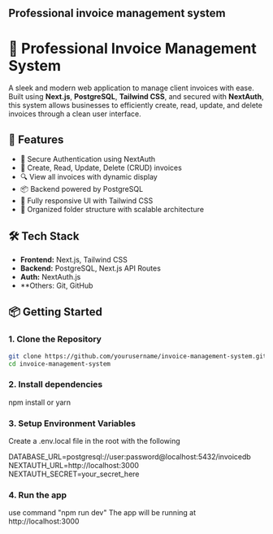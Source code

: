 ## Professional invoice management system
# 💼 Professional Invoice Management System

A sleek and modern web application to manage client invoices with ease. Built using **Next.js**, **PostgreSQL**, **Tailwind CSS**, and secured with **NextAuth**, this system allows businesses to efficiently create, read, update, and delete invoices through a clean user interface.

## 🚀 Features

- 🔐 Secure Authentication using NextAuth
- 📄 Create, Read, Update, Delete (CRUD) invoices
- 🔍 View all invoices with dynamic display
- 📦 Backend powered by PostgreSQL
- 💅 Fully responsive UI with Tailwind CSS
- 📁 Organized folder structure with scalable architecture

## 🛠️ Tech Stack

- **Frontend:** Next.js, Tailwind CSS
- **Backend:** PostgreSQL, Next.js API Routes
- **Auth:** NextAuth.js
- **Others: Git, GitHub

## 📦 Getting Started

### 1. Clone the Repository
```bash
git clone https://github.com/yourusername/invoice-management-system.git
cd invoice-management-system
```
### 2. Install dependencies 
npm install
or
yarn

### 3. Setup Environment Variables
Create a .env.local file in the root with the following

DATABASE_URL=postgresql://user:password@localhost:5432/invoicedb
NEXTAUTH_URL=http://localhost:3000
NEXTAUTH_SECRET=your_secret_here

### 4. Run the app
use command "npm run dev"
The app will be running at http://localhost:3000


